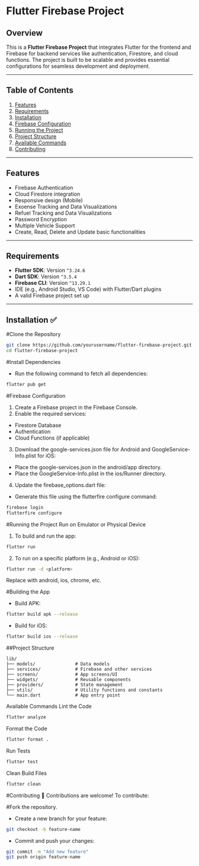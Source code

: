 # Flutter Firebase Project

## Overview
This is a **Flutter Firebase Project** that integrates Flutter for the frontend and Firebase for backend services like authentication, Firestore, and cloud functions. The project is built to be scalable and provides essential configurations for seamless development and deployment.

---

## Table of Contents
1. [Features](#features)
2. [Requirements](#requirements)
3. [Installation](#installation)
4. [Firebase Configuration](#firebase-configuration)
5. [Running the Project](#running-the-project)
6. [Project Structure](#project-structure)
7. [Available Commands](#available-commands)
8. [Contributing](#contributing)

---

## Features
- Firebase Authentication
- Cloud Firestore integration
- Responsive design (Mobile)
- Exoense Tracking and Data Visualizations
- Refuel Tracking and Data Visualizations
- Password Encryption
- Multiple Vehicle Support
- Create, Read, Delete and Update basic functionalities

---

## Requirements
- **Flutter SDK**: Version `^3.24.6`
- **Dart SDK**: Version `^3.5.4`
- **Firebase CLI**: Version `^13.29.1`
- IDE (e.g., Android Studio, VS Code) with Flutter/Dart plugins
- A valid Firebase project set up

---

## Installation ✅

#Clone the Repository
```bash
git clone https://github.com/yourusername/flutter-firebase-project.git
cd flutter-firebase-project
```

#Install Dependencies
- Run the following command to fetch all dependencies:

```bash
flutter pub get
```

#Firebase Configuration
1. Create a Firebase project in the Firebase Console.
2. Enable the required services:
- Firestore Database
- Authentication
- Cloud Functions (if applicable)
3. Download the google-services.json file for Android and GoogleService-Info.plist for iOS:
- Place the google-services.json in the android/app directory.
- Place the GoogleService-Info.plist in the ios/Runner directory.
4. Update the firebase_options.dart file:
- Generate this file using the flutterfire configure command:
```bash
firebase login
flutterfire configure
```

#Running the Project
Run on Emulator or Physical Device
1. To build and run the app:
```bash
flutter run
```
2. To run on a specific platform (e.g., Android or iOS):
```bash
flutter run -d <platform>
```
Replace <platform> with android, ios, chrome, etc.

#Building the App
- Build APK:
```bash
flutter build apk --release
```
- Build for iOS:
```bash
flutter build ios --release
```
##Project Structure
```plaintext
lib/
├── models/               # Data models
├── services/             # Firebase and other services
├── screens/              # App screens/UI
├── widgets/              # Reusable components
├── providers/            # State management
├── utils/                # Utility functions and constants
└── main.dart             # App entry point
```
Available Commands
Lint the Code
```bash
flutter analyze
```
Format the Code
```bash
flutter format .
```
Run Tests
```bash
flutter test
```
Clean Build Files
```bash
flutter clean
```
#Contributing
🚶 Contributions are welcome! To contribute:

#Fork the repository.
- Create a new branch for your feature:
```bash
git checkout -b feature-name
```
- Commit and push your changes:
```bash
git commit -m "Add new feature"
git push origin feature-name
```
